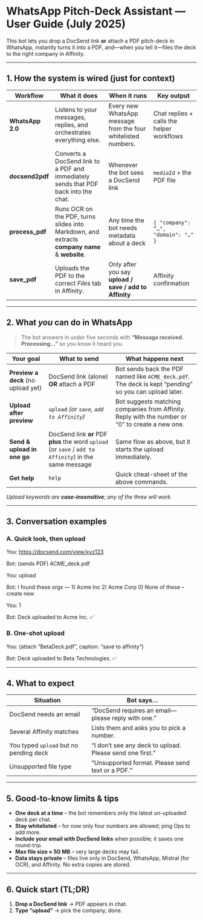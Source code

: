 # WhatsApp Pitch-Deck Assistant — User Guide (July 2025)

This bot lets you drop a DocSend link **or** attach a PDF pitch-deck in WhatsApp, instantly turns it into a PDF, and—when you tell it—files the deck to the right company in Affinity.

---

## 1. How the system is wired (just for context)

| Workflow | What it does | When it runs | Key output |
|-----------|--------------|--------------|------------|
| **WhatsApp 2.0** | Listens to your messages, replies, and orchestrates everything else. | Every new WhatsApp message from the four whitelisted numbers. | Chat replies + calls the helper workflows |
| **docsend2pdf** | Converts a DocSend link to a PDF and immediately sends that PDF back into the chat. | Whenever the bot sees a DocSend link | `mediaId` + the PDF file |
| **process_pdf** | Runs OCR on the PDF, turns slides into Markdown, and extracts **company name** & **website**. | Any time the bot needs metadata about a deck | `{ "company": “…", "domain": "…" }` |
| **save_pdf** | Uploads the PDF to the correct *Files* tab in Affinity. | Only after you say **upload / save / add to Affinity** | Affinity confirmation |

---

## 2. What *you* can do in WhatsApp

> The bot answers in under five seconds with **“Message received. Processing…”** so you know it heard you.

| Your goal | What to send | What happens next |
|-----------|--------------|-------------------|
| **Preview a deck** (no upload yet) | DocSend link (alone) **OR** attach a PDF | Bot sends back the PDF named like `ACME_deck.pdf`. The deck is kept “pending” so you can upload later. |
| **Upload after preview** | `upload`  *(or `save`, `add to Affinity`)* | Bot suggests matching companies from Affinity. Reply with the number or “0” to create a new one. |
| **Send & upload in one go** | DocSend link **or** PDF **plus** the word `upload` (or `save` / `add to Affinity`) in the same message | Same flow as above, but it starts the upload immediately. |
| **Get help** | `help` | Quick cheat-sheet of the above commands. |

*Upload keywords are **case-insensitive**; any of the three will work.*

---

## 3. Conversation examples  

### A. Quick look, then upload
You: https://docsend.com/view/xyz123

Bot: (sends PDF) ACME_deck.pdf


You: upload

Bot: I found these orgs — 1) Acme Inc 2) Acme Corp 0) None of these – create new


You: 1

Bot: Deck uploaded to Acme Inc. ✅

### B. One-shot upload
You: (attach “BetaDeck.pdf”, caption: “save to affinity”)


Bot: Deck uploaded to Beta Technologies. ✅

---

## 4. What to expect  

| Situation | Bot says… |
|-----------|-----------|
| DocSend needs an email | “DocSend requires an email—please reply with one.” |
| Several Affinity matches | Lists them and asks you to pick a number. |
| You typed `upload` but no pending deck | “I don’t see any deck to upload. Please send one first.” |
| Unsupported file type | “Unsupported format. Please send text or a PDF.” |

---

## 5. Good-to-know limits & tips  

* **One deck at a time** – the bot remembers only the latest un-uploaded deck per chat.  
* **Stay whitelisted** – for now only four numbers are allowed; ping Ops to add more.  
* **Include your email with DocSend links** when possible; it saves one round-trip.  
* **Max file size ≈ 50 MB** – very large decks may fail.  
* **Data stays private** – files live only in DocSend, WhatsApp, Mistral (for OCR), and Affinity. No extra copies are stored.  

---

## 6. Quick start (TL;DR)

1. **Drop a DocSend link** → PDF appears in chat.  
2. **Type “upload”** → pick the company, done.  
